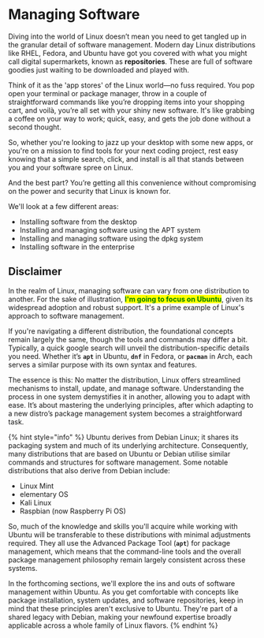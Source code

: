 # Managing Software

Diving into the world of Linux doesn’t mean you need to get tangled up in the granular detail of software management. Modern day Linux distributions like RHEL, Fedora, and Ubuntu have got you covered with what you might call digital supermarkets, known as **repositories**. These are full of software goodies just waiting to be downloaded and played with.

Think of it as the 'app stores' of the Linux world—no fuss required. You pop open your terminal or package manager, throw in a couple of straightforward commands like you’re dropping items into your shopping cart, and voilà, you’re all set with your shiny new software. It's like grabbing a coffee on your way to work; quick, easy, and gets the job done without a second thought.

So, whether you're looking to jazz up your desktop with some new apps, or you're on a mission to find tools for your next coding project, rest easy knowing that a simple search, click, and install is all that stands between you and your software spree on Linux.&#x20;

And the best part? You’re getting all this convenience without compromising on the power and security that Linux is known for.

We'll look at a few different areas:

* Installing software from the desktop
* Installing and managing software using the APT system
* Installing and managing software using the dpkg system
* Installing software in the enterprise



## Disclaimer

In the realm of Linux, managing software can vary from one distribution to another. For the sake of illustration, <mark style="color:green;">**I'm going to focus on Ubuntu**</mark>, given its widespread adoption and robust support. It's a prime example of Linux's approach to software management.

If you're navigating a different distribution, the foundational concepts remain largely the same, though the tools and commands may differ a bit. Typically, a quick google search will unveil the distribution-specific details you need. Whether it’s **`apt`** in Ubuntu, **`dnf`** in Fedora, or **`pacman`** in Arch, each serves a similar purpose with its own syntax and features.

The essence is this: No matter the distribution, Linux offers streamlined mechanisms to install, update, and manage software. Understanding the process in one system demystifies it in another, allowing you to adapt with ease. It’s about mastering the underlying principles, after which adapting to a new distro’s package management system becomes a straightforward task.

{% hint style="info" %}
Ubuntu derives from Debian Linux; it shares its packaging system and much of its underlying architecture. Consequently, many distributions that are based on Ubuntu or Debian utilise similar commands and structures for software management. Some notable distributions that also derive from Debian include:

* Linux Mint
* elementary OS
* Kali Linux
* Raspbian (now Raspberry Pi OS)



So, much of the knowledge and skills you'll acquire while working with Ubuntu will be transferable to these distributions with minimal adjustments required. They all use the Advanced Package Tool (**`apt`**) for package management, which means that the command-line tools and the overall package management philosophy remain largely consistent across these systems.



In the forthcoming sections, we'll explore the ins and outs of software management within Ubuntu. As you get comfortable with concepts like package installation, system updates, and software repositories, keep in mind that these principles aren't exclusive to Ubuntu. They're part of a shared legacy with Debian, making your newfound expertise broadly applicable across a whole family of Linux flavors.
{% endhint %}

